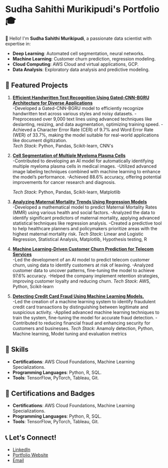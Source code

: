 # Sudha Sahithi Murikipudi's Portfolio 🎓

👋 Hello! I'm **Sudha Sahithi Murikipudi**, a passionate data scientist with expertise in:
- **Deep Learning**: Automated cell segmentation, neural networks.
- **Machine Learning**: Customer churn prediction, regression modeling.
- **Cloud Computing**: AWS Cloud and virtual applications, GCP.
- **Data Analysis**: Exploratory data analysis and predictive modeling.

## 📂 Featured Projects
1. **[Efficient Handwritten Text Recognition Using Gated-CNN-BGRU Architecture for Diverse Applications](./projects/project_1/README.md)**   
   -Developed a Gated-CNN-BGRU model to efficiently recognize handwritten text across various styles and noisy datasets.
   -Preprocessed over 9,000 text lines using advanced techniques like deslanting, resizing, and data augmentation, optimizing training speed.
   -Achieved a Character Error Rate (CER) of 9.7% and Word Error Rate (WER) of 33.7%, making the model suitable for real-world applications like document digitization.  
   _Tech Stack_: Python, Pandas, Scikit-learn, CNN's  

2. **[Cell Segmentation of Multiple Myeloma Plasma Cells](./projects/project_2/README.md)**  
   -Contributed to developing an AI model for automatically identifying multiple myeloma plasma cells in medical images.
   -Utilized advanced image labeling techniques combined with machine learning to enhance the model’s performance.
   -Achieved 88.6% accuracy, offering potential improvements for cancer research and diagnosis.
  
   _Tech Stack_: Python, Pandas, Scikit-learn, Matplotlib  

3. **[Analyzing Maternal Mortality Trends Using Regression Models](./projects/project_3/README.md)**  
   -Developed a mathematical model to predict Maternal Mortality Rates (MMR) using various health and social factors.
   -Analyzed the data to identify significant predictors of maternal mortality, applying advanced statistical techniques like regression analysis.
   -Created a predictive tool to help healthcare planners and policymakers prioritize areas with the highest maternal mortality risk. 
   _Tech Stack_: Linear and Logistic Regression, Statistical Analysis, Matplotlib, Hypothesis testing, R

4. **[Machine Learning-Driven Customer Churn Prediction for Telecom Services](./projects/project_4/README.md)**  
   -Led the development of an AI model to predict telecom customer churn, using data to identify customers at risk of leaving.
   -Analyzed customer data to uncover patterns, fine-tuning the model to achieve 97.6% accuracy.
   -Helped the company implement retention strategies, improving customer loyalty and reducing churn.
   _Tech Stack_: AWS, Python, Scikit-learn

5. **[Detecting Credit Card Fraud Using Machine Learning Models.](./projects/project_5/README.md)**  
   -Led the creation of a machine learning system to identify fraudulent credit card transactions by distinguishing between legitimate and suspicious activity.
   -Applied advanced machine learning techniques to train the system, fine-tuning the model for accurate fraud detection.
   -Contributed to reducing financial fraud and enhancing security for customers and businesses.
   _Tech Stack_: Anamoly detection, Python, Machine learning, Model tuning and evaluation metrics

## 📜 Skills
- **Certifications**: AWS Cloud Foundations, Machine Learning Specializations.
- **Programming Languages**: Python, R, SQL.
- **Tools**: TensorFlow, PyTorch, Tableau, Git.

## 📜 Certifications and Badges
- **Certifications**: AWS Cloud Foundations, Machine Learning Specializations.
- **Programming Languages**: Python, R, SQL.
- **Tools**: TensorFlow, PyTorch, Tableau, Git.

## 📞 Let's Connect!
- [LinkedIn](https://www.linkedin.com/in/sudhasahithi/)
- [Portfolio Website](https://sahithi1010.github.io/portfolio/)
- [Email](mailto:sudhasahithi2023@gmail.com)
